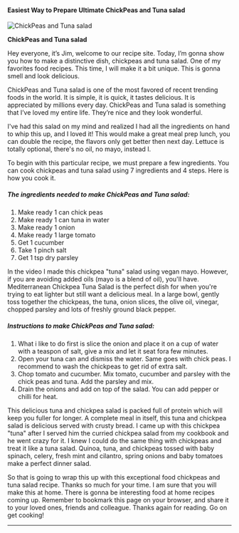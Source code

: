             

#### Easiest Way to Prepare Ultimate ChickPeas and Tuna salad

![ChickPeas and Tuna salad](https://img-global.cpcdn.com/recipes/5583581666607104/751x532cq70/chickpeas-and-tuna-salad-recipe-main-photo.jpg)

**ChickPeas and Tuna salad**

Hey everyone, it’s Jim, welcome to our recipe site. Today, I’m gonna show you how to make a distinctive dish, chickpeas and tuna salad. One of my favorites food recipes. This time, I will make it a bit unique. This is gonna smell and look delicious.

ChickPeas and Tuna salad is one of the most favored of recent trending foods in the world. It is simple, it is quick, it tastes delicious. It is appreciated by millions every day. ChickPeas and Tuna salad is something that I’ve loved my entire life. They’re nice and they look wonderful.

I've had this salad on my mind and realized I had all the ingredients on hand to whip this up, and I loved it! This would make a great meal prep lunch, you can double the recipe, the flavors only get better then next day. Lettuce is totally optional, there's no oil, no mayo, instead I.

To begin with this particular recipe, we must prepare a few ingredients. You can cook chickpeas and tuna salad using 7 ingredients and 4 steps. Here is how you cook it.

##### The ingredients needed to make ChickPeas and Tuna salad:

1.  Make ready 1 can chick peas
2.  Make ready 1 can tuna in water
3.  Make ready 1 onion
4.  Make ready 1 large tomato
5.  Get 1 cucumber
6.  Take 1 pinch salt
7.  Get 1 tsp dry parsley

In the video I made this chickpea "tuna" salad using vegan mayo. However, if you are avoiding added oils (mayo is a blend of oil), you'll have. Mediterranean Chickpea Tuna Salad is the perfect dish for when you're trying to eat lighter but still want a delicious meal. In a large bowl, gently toss together the chickpeas, the tuna, onion slices, the olive oil, vinegar, chopped parsley and lots of freshly ground black pepper.

##### Instructions to make ChickPeas and Tuna salad:

1.  What i like to do first is slice the onion and place it on a cup of water with a teaspon of salt, give a mix and let it seat fora few minutes.
2.  Open your tuna can and dismiss the water. Same goes with chick peas. I recommend to wash the chickpeas to get rid of extra salt.
3.  Chop tomato and cucumber. Mix tomato, cucumber and parsley with the chick peas and tuna. Add the parsley and mix.
4.  Drain the onions and add on top of the salad. You can add pepper or chilli for heat.

This delicious tuna and chickpea salad is packed full of protein which will keep you fuller for longer. A complete meal in itself, this tuna and chickpea salad is delicious served with crusty bread. I came up with this chickpea "tuna" after I served him the curried chickpea salad from my cookbook and he went crazy for it. I knew I could do the same thing with chickpeas and treat it like a tuna salad. Quinoa, tuna, and chickpeas tossed with baby spinach, celery, fresh mint and cilantro, spring onions and baby tomatoes make a perfect dinner salad.

So that is going to wrap this up with this exceptional food chickpeas and tuna salad recipe. Thanks so much for your time. I am sure that you will make this at home. There is gonna be interesting food at home recipes coming up. Remember to bookmark this page on your browser, and share it to your loved ones, friends and colleague. Thanks again for reading. Go on get cooking!

* * *